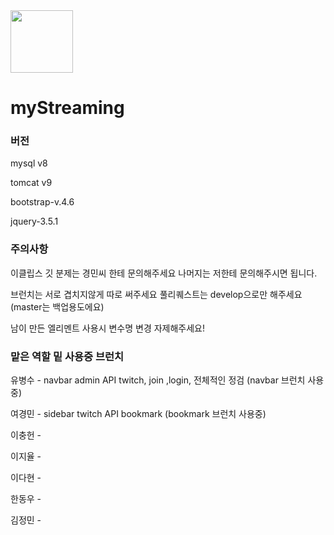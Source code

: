 <div>
<img src = "https://user-images.githubusercontent.com/47360438/140064036-673945d9-b3ff-4677-9d67-dd429b710df6.png" width="100" height="100"> <h1>myStreaming</h1>
</div>

### 버전

mysql v8

tomcat v9

bootstrap-v.4.6

jquery-3.5.1

### 주의사항
이클립스 깃 분제는 경민씨 한테 문의해주세요
나머지는 저한테 문의해주시면 됩니다.

브런치는 서로 겹치지않게 따로 써주세요
풀리퀘스트는 develop으로만 해주세요 (master는 백업용도에요)

남이 만든 엘리멘트 사용시 변수명 변경 자제해주세요!

### 맡은 역할 밑 사용중 브런치
유병수 - navbar admin API twitch, join ,login, 전체적인 정검 (navbar 브런치 사용중)

여경민 - sidebar twitch API bookmark (bookmark 브런치 사용중)

이충헌 - 

이지율 -

이다현 -

한동우 - 

김정민 - 
